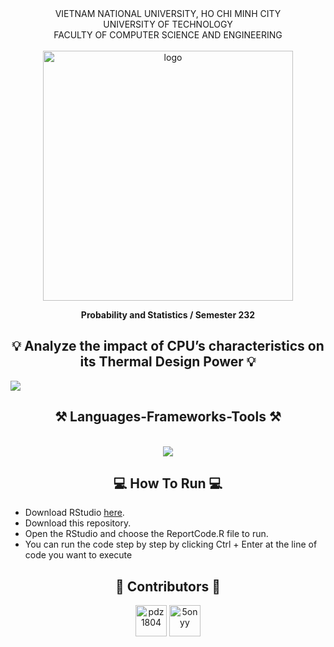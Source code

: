 <div align="center">
VIETNAM NATIONAL UNIVERSITY, HO CHI MINH CITY
<br />
UNIVERSITY OF TECHNOLOGY
<br />
FACULTY OF COMPUTER SCIENCE AND ENGINEERING
<br />
<br />

<img src="https://hcmut.edu.vn/img/nhanDienThuongHieu/01_logobachkhoatoi.png" alt="logo" style="width: 400px; height: auto; align: center;">

**Probability and Statistics / Semester 232**
<br/>

</div>

<h2 align="center">💡 Analyze the impact of CPU’s characteristics on its Thermal Design Power 💡</h2>

![](/img/homepage.png)

<h2 align="center">⚒️ Languages-Frameworks-Tools ⚒️</h2>
<br/>
<div align="center">
    <img src="https://skillicons.dev/icons?i=python,r,vscode,github,git" />
</div>

<h2 align="center">💻 How To Run 💻</h2>

- Download RStudio [here](https://posit.co/download/rstudio-desktop/).
- Download this repository.
- Open the RStudio and choose the ReportCode.R file to run.
- You can run the code step by step by clicking Ctrl + Enter at the line of code you want to execute

<h2 align="center">💟 Contributors 💟</h2>

<div align="center">
    <a href="https://github.com/pdz1804"><img src="https://avatars.githubusercontent.com/u/123137268?v=4" title="pdz1804" width="50" height="50"></a>
    <a href="https://github.com/5onyy"><img src="https://avatars.githubusercontent.com/u/123137268?v=4" title="5onyy" width="50" height="50"></a>
</div>
